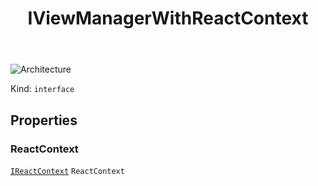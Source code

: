 ﻿---
id: IViewManagerWithReactContext
title: IViewManagerWithReactContext
---

![Architecture](https://img.shields.io/badge/architecture-old_only-yellow)

Kind: `interface`

## Properties
### ReactContext
 [`IReactContext`](IReactContext) `ReactContext`

